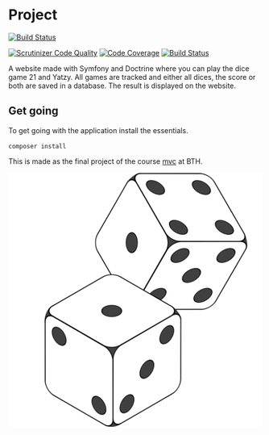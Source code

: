 # Project

[![Build Status](https://travis-ci.com/sigridjonsson/projMvc.svg?branch=master)](https://travis-ci.com/sigridjonsson/projMvc)

[![Scrutinizer Code Quality](https://scrutinizer-ci.com/g/sigridjonsson/projMvc/badges/quality-score.png?b=master)](https://scrutinizer-ci.com/g/sigridjonsson/projMvc/?branch=master)
[![Code Coverage](https://scrutinizer-ci.com/g/sigridjonsson/projMvc/badges/coverage.png?b=master)](https://scrutinizer-ci.com/g/sigridjonsson/projMvc/?branch=master)
[![Build Status](https://scrutinizer-ci.com/g/sigridjonsson/projMvc/badges/build.png?b=master)](https://scrutinizer-ci.com/g/sigridjonsson/projMvc/build-status/master)

A website made with Symfony and Doctrine where you can play the dice game 21 and
Yatzy. All games are tracked and either all dices, the score or both are saved in a
database. The result is displayed on the website.

Get going
-----------------------------------
To get going with the application install the essentials.
```
composer install
```

This is made as the final project of the course [mvc](https://dbwebb.se/kurser/mvc-v1)
at BTH.

![Dices](public/dices.svg.png)

